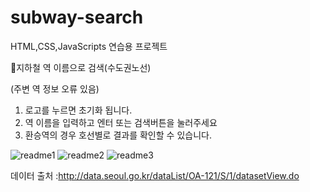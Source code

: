 # subway-search
 
 HTML,CSS,JavaScripts 연습용 프로젝트
 
 
 🚈지하철 역 이름으로 검색(수도권노선)
 
 (주변 역 정보 오류 있음)
 1. 로고를 누르면 초기화 됩니다.
 2. 역 이름을 입력하고 엔터 또는 검색버튼을 눌러주세요
 3. 환승역의 경우 호선별로 결과를 확인할 수 있습니다.
 
![readme1](https://user-images.githubusercontent.com/67947887/90254288-76955d80-de7d-11ea-8a91-be6a783e6800.png)
![readme2](https://user-images.githubusercontent.com/67947887/90254292-77c68a80-de7d-11ea-9b87-5a4fd3bd7fbd.png)
![readme3](https://user-images.githubusercontent.com/67947887/90254295-77c68a80-de7d-11ea-9853-2126ce19bb3a.png)


데이터 출처 :http://data.seoul.go.kr/dataList/OA-121/S/1/datasetView.do
